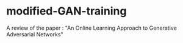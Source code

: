 # modified-GAN-training
A review of the paper : "An Online Learning Approach to Generative Adversarial Networks" 
